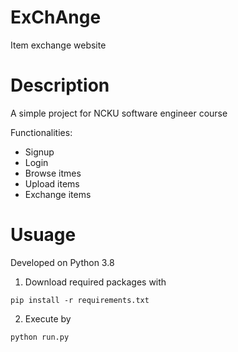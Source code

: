 # ExChAnge
Item exchange website
# Description
A simple project for NCKU software engineer course

Functionalities:
* Signup
* Login
* Browse itmes
* Upload items
* Exchange items
# Usuage
Developed on Python 3.8
1. Download required packages with
```
pip install -r requirements.txt
```
2. Execute by
```
python run.py
```
